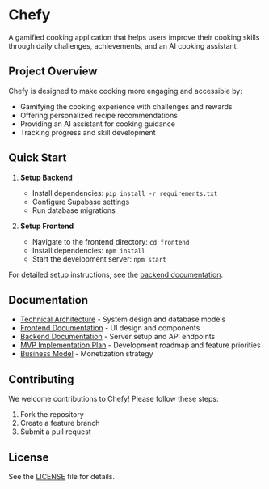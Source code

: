 # Chefy

A gamified cooking application that helps users improve their cooking skills through daily challenges, achievements, and an AI cooking assistant.

## Project Overview

Chefy is designed to make cooking more engaging and accessible by:
- Gamifying the cooking experience with challenges and rewards
- Offering personalized recipe recommendations
- Providing an AI assistant for cooking guidance
- Tracking progress and skill development

## Quick Start

1. **Setup Backend**
   - Install dependencies: `pip install -r requirements.txt`
   - Configure Supabase settings
   - Run database migrations

2. **Setup Frontend**
   - Navigate to the frontend directory: `cd frontend`
   - Install dependencies: `npm install`
   - Start the development server: `npm start`

For detailed setup instructions, see the [backend documentation](docs/backend.md).

## Documentation

- [Technical Architecture](docs/architecture.md) - System design and database models
- [Frontend Documentation](docs/frontend.md) - UI design and components
- [Backend Documentation](docs/backend.md) - Server setup and API endpoints
- [MVP Implementation Plan](docs/mvp_plan.md) - Development roadmap and feature priorities
- [Business Model](docs/business_model.md) - Monetization strategy

## Contributing

We welcome contributions to Chefy! Please follow these steps:
1. Fork the repository
2. Create a feature branch
3. Submit a pull request

## License

See the [LICENSE](LICENSE) file for details.